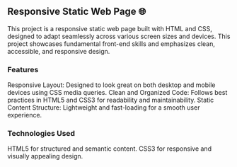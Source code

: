 ## Responsive Static Web Page 🌐
This project is a responsive static web page built with HTML and CSS, designed to adapt seamlessly across various screen sizes and devices. This project showcases fundamental front-end skills and emphasizes clean, accessible, and responsive design.

### Features
Responsive Layout: Designed to look great on both desktop and mobile devices using CSS media queries.
Clean and Organized Code: Follows best practices in HTML5 and CSS3 for readability and maintainability.
Static Content Structure: Lightweight and fast-loading for a smooth user experience.
### Technologies Used
HTML5 for structured and semantic content.
CSS3 for responsive and visually appealing design.
